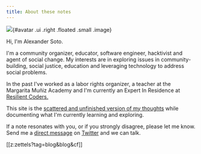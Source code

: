 ```yaml
---
title: About these notes
---
```


![](https://avatars3.githubusercontent.com/u/60619625?s=400&u=2b2ae2ea1f02f658829d8529f412b9093ce4ae51&v=4){#avatar .ui .right .floated .small .image}

Hi, I'm Alexander Soto.

I'm a community organizer, educator, software engineer, hacktivist and agent of social change. My interests are in exploring issues in community-building, social justice, education and leveraging technology to address social problems.

In the past I've worked as a labor rights organizer, a teacher at the Margarita Muñiz Academy and I'm currently an Expert In Residence at [Resilient Coders.](http://www.resilientcoders.org/)

This site is the [scattered and unfinished version of my thoughts](https://alexsoto.dev/impulse.html) while documenting what I'm currently learning and exploring.

If a note resonates with you, or if you strongly disagree, please let me know. Send me a [direct message](https://twitter.com/messages/compose?recipient_id=4648173315) on [Twitter](https://twitter.com/alexsoto_dev) and we can talk.

[[z:zettels?tag=blog&blog&cf]]
